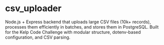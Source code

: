 # csv_uploader
Node.js + Express backend that uploads large CSV files (10k+ records), processes them efficiently in batches, and stores them in PostgreSQL. Built for the Kelp Code Challenge with modular structure, dotenv-based configuration, and CSV parsing.
